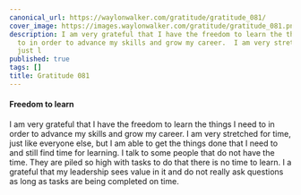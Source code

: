 ```yaml
---
canonical_url: https://waylonwalker.com/gratitude/gratitude_081/
cover_image: https://images.waylonwalker.com/gratitude/gratitude_081.png
description: I am very grateful that I have the freedom to learn the things I need
  to in order to advance my skills and grow my career.  I am very stretched for time,
  just l
published: true
tags: []
title: Gratitude 081
---
```


#### Freedom to learn

I am very grateful that I have the freedom to learn the things I need to in order to advance my skills and grow my career.  I am very stretched for time, just like everyone else, but I am able to get the things done that I need to and still find time for learning.  I talk to some people that do not have the time.  They are piled so high with tasks to do that there is no time to learn.  I a grateful that my leadership sees value in it and do not really ask questions as long as tasks are being completed on time.